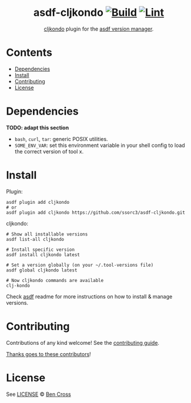 <div align="center">

# asdf-cljkondo [![Build](https://github.com/ssorc3/asdf-cljkondo/actions/workflows/build.yml/badge.svg)](https://github.com/ssorc3/asdf-cljkondo/actions/workflows/build.yml) [![Lint](https://github.com/ssorc3/asdf-cljkondo/actions/workflows/lint.yml/badge.svg)](https://github.com/ssorc3/asdf-cljkondo/actions/workflows/lint.yml)

[cljkondo](https://github.com/b-social/asdf-cljkondo) plugin for the [asdf version manager](https://asdf-vm.com).

</div>

# Contents

- [Dependencies](#dependencies)
- [Install](#install)
- [Contributing](#contributing)
- [License](#license)

# Dependencies

**TODO: adapt this section**

- `bash`, `curl`, `tar`: generic POSIX utilities.
- `SOME_ENV_VAR`: set this environment variable in your shell config to load the correct version of tool x.

# Install

Plugin:

```shell
asdf plugin add cljkondo
# or
asdf plugin add cljkondo https://github.com/ssorc3/asdf-cljkondo.git
```

cljkondo:

```shell
# Show all installable versions
asdf list-all cljkondo

# Install specific version
asdf install cljkondo latest

# Set a version globally (on your ~/.tool-versions file)
asdf global cljkondo latest

# Now cljkondo commands are available
clj-kondo
```

Check [asdf](https://github.com/asdf-vm/asdf) readme for more instructions on how to
install & manage versions.

# Contributing

Contributions of any kind welcome! See the [contributing guide](contributing.md).

[Thanks goes to these contributors](https://github.com/ssorc3/asdf-cljkondo/graphs/contributors)!

# License

See [LICENSE](LICENSE) © [Ben Cross](https://github.com/ssorc3/)
